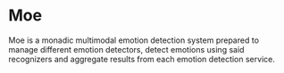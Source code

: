 # Moe

Moe is a monadic multimodal emotion detection system prepared to manage different emotion detectors, detect emotions using said recognizers and aggregate results from each emotion detection service.
